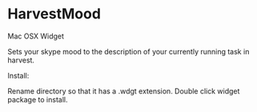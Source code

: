 HarvestMood
===========

Mac OSX Widget

Sets your skype mood to the description of your currently running task in harvest.

Install:

Rename directory so that it has a .wdgt extension.  Double click widget package to install.
